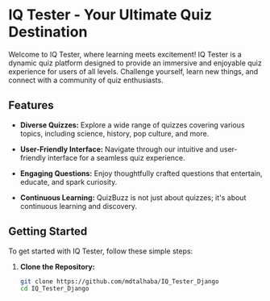 # IQ Tester - Your Ultimate Quiz Destination

Welcome to IQ Tester, where learning meets excitement! IQ Tester is a dynamic quiz platform designed to provide an immersive and enjoyable quiz experience for users of all levels. Challenge yourself, learn new things, and connect with a community of quiz enthusiasts.

## Features

- **Diverse Quizzes:** Explore a wide range of quizzes covering various topics, including science, history, pop culture, and more.

- **User-Friendly Interface:** Navigate through our intuitive and user-friendly interface for a seamless quiz experience.

- **Engaging Questions:** Enjoy thoughtfully crafted questions that entertain, educate, and spark curiosity.

- **Continuous Learning:** QuizBuzz is not just about quizzes; it's about continuous learning and discovery.

## Getting Started

To get started with IQ Tester, follow these simple steps:

1. **Clone the Repository:**
   ```bash
   git clone https://github.com/mdtalhaba/IQ_Tester_Django
   cd IQ_Tester_Django
